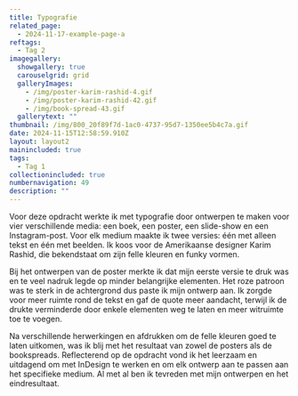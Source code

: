 ```yaml
---
title: Typografie
related_page:
  - 2024-11-17-example-page-a
reftags:
  - Tag 2
imagegallery:
  showgallery: true
  carouselgrid: grid
  galleryImages:
    - /img/poster-karim-rashid-4.gif
    - /img/poster-karim-rashid-42.gif
    - /img/book-spread-43.gif
  gallerytext: ""
thumbnail: /img/800_20f89f7d-1ac0-4737-95d7-1350ee5b4c7a.gif
date: 2024-11-15T12:58:59.910Z
layout: layout2
mainincluded: true
tags:
  - Tag 1
collectionincluded: true
numbernavigation: 49
description: ""
---
```

<!--StartFragment-->

Voor deze opdracht werkte ik met typografie door ontwerpen te maken voor vier verschillende media: een boek, een poster, een slide-show en een Instagram-post. Voor elk medium maakte ik twee versies: één met alleen tekst en één met beelden. Ik koos voor de Amerikaanse designer Karim Rashid, die bekendstaat om zijn felle kleuren en funky vormen.



Bij het ontwerpen van de poster merkte ik dat mijn eerste versie te druk was en te veel nadruk legde op minder belangrijke elementen. Het roze patroon was te sterk in de achtergrond dus paste ik mijn ontwerp aan. Ik zorgde voor meer ruimte rond de tekst en gaf de quote meer aandacht, terwijl ik de drukte verminderde door enkele elementen weg te laten en meer witruimte toe te voegen.



Na verschillende herwerkingen en afdrukken om de felle kleuren goed te laten uitkomen, was ik blij met het resultaat van zowel de posters als de bookspreads. Reflecterend op de opdracht vond ik het leerzaam en uitdagend om met InDesign te werken en om elk ontwerp aan te passen aan het specifieke medium. Al met al ben ik tevreden met mijn ontwerpen en het eindresultaat.

<!--EndFragment-->